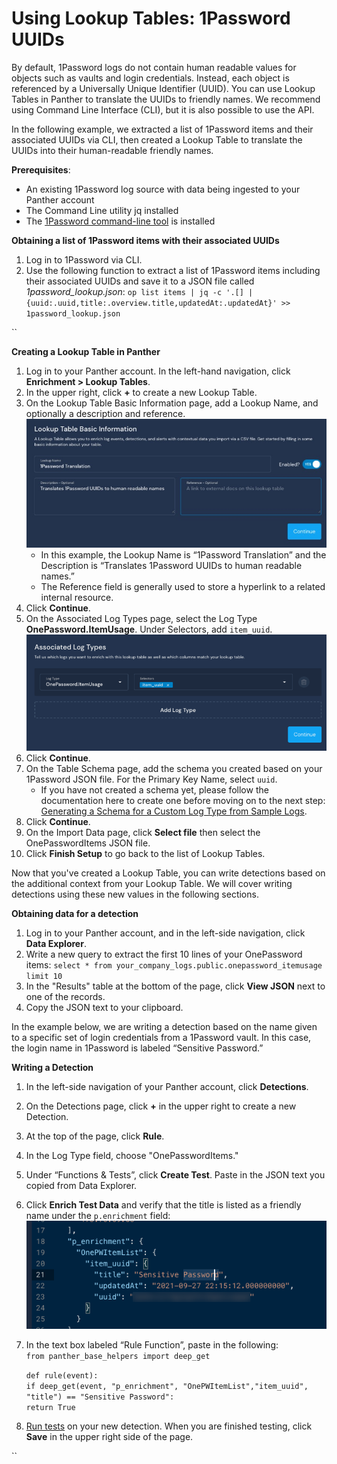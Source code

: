 # Using Lookup Tables: 1Password UUIDs

By default, 1Password logs do not contain human readable values for objects such as vaults and login credentials. Instead, each object is referenced by a Universally Unique Identifier (UUID). You can use Lookup Tables in Panther to translate the UUIDs to friendly names. We recommend using Command Line Interface (CLI), but it is also possible to use the API.

In the following example, we extracted a list of 1Password items and their associated UUIDs via CLI, then created a Lookup Table to translate the UUIDs into their human-readable friendly names.

**Prerequisites**:

* An existing 1Password log source with data being ingested to your Panther account&#x20;
* The Command Line utility jq installed
* The [1Password command-line tool](https://1password.com/downloads/command-line/) is installed



**Obtaining a list of 1Password items with their associated UUIDs**

1. Log in to 1Password via CLI.
2. Use the following function to extract a list of 1Password items including their associated UUIDs and save it to a JSON file called _1password\_lookup.json_: `op list items | jq -c '.[] | {uuid:.uuid,title:.overview.title,updatedAt:.updatedAt}' >> 1password_lookup.json`

``

**Creating a Lookup Table in Panther**

1. Log in to your Panther account. In the left-hand navigation, click **Enrichment > Lookup Tables**.
2. In the upper right, click **+** to create a new Lookup Table.
3. On the Lookup Table Basic Information page, add a Lookup Name, and optionally a description and reference. \
   ![](../.gitbook/assets/1pw-lookup-table-basic-info.jpg)
   * In this example, the Lookup Name is “1Password Translation” and the Description is “Translates 1Password UUIDs to human readable names.”&#x20;
   * The Reference field is generally used to store a hyperlink to a related internal resource.
4. Click **Continue**.&#x20;
5. On the Associated Log Types page, select the Log Type **OnePassword.ItemUsage**. Under Selectors, add `item_uuid`. \
   &#x20;![](../.gitbook/assets/1pw-log-type.png)
6. Click **Continue**.&#x20;
7. On the Table Schema page, add the schema you created based on your 1Password JSON file. For the Primary Key Name, select `uuid`.&#x20;
   * If you have not created a schema yet, please follow the documentation here to create one before moving on to the next step: [Generating a Schema for a Custom Log Type from Sample Logs](https://docs.runpanther.io/data-onboarding/custom-log-types#generating-a-custom-log-type-from-sample-logs).
8. Click **Continue**.&#x20;
9. On the Import Data page, click **Select file** then select the OnePasswordItems JSON file.&#x20;
10. Click **Finish Setup** to go back to the list of Lookup Tables.

Now that you've created a Lookup Table, you can write detections based on the additional context from your Lookup Table. We will cover writing detections using these new values in the following sections.



**Obtaining data for a detection**&#x20;

1. Log in to your Panther account, and in the left-side navigation, click **Data Explorer**.&#x20;
2. Write a new query to extract the first 10 lines of your OnePassword items: `select * from your_company_logs.public.onepassword_itemusage limit 10`
3. In the "Results" table at the bottom of the page, click **View JSON** next to one of the records.&#x20;
4. Copy the JSON text to your clipboard.



In the example below, we are writing a detection based on the name given to a specific set of login credentials from a 1Password vault. In this case, the login name in 1Password is labeled “Sensitive Password.”



**Writing a Detection**

1. In the left-side navigation of your Panther account, click **Detections**.&#x20;
2. On the Detections page, click **+** in the upper right to create a new Detection.&#x20;
3. At the top of the page, click **Rule**.&#x20;
4. In the Log Type field, choose "OnePasswordItems."
5. Under “Functions & Tests”, click **Create Test**. Paste in the JSON text you copied from Data Explorer.&#x20;
6. Click **Enrich Test Data** and verify that the title is listed as a friendly name under the `p.enrichment` field:\
   ![](../.gitbook/assets/1pw-login-title-encrichment.png)
7.  In the text box labeled “Rule Function”, paste in the following:\
    `from panther_base_helpers import deep_get`

    `def rule(event):` \
    &#x20;   `if deep_get(event, "p_enrichment", "OnePWItemList","item_uuid", "title") == "Sensitive Password":` \
    &#x20;   `return True`
8. [Run tests](https://docs.runpanther.io/writing-detections/testing) on your new detection. When you are finished testing, click **Save** in the upper right side of the page.

``
